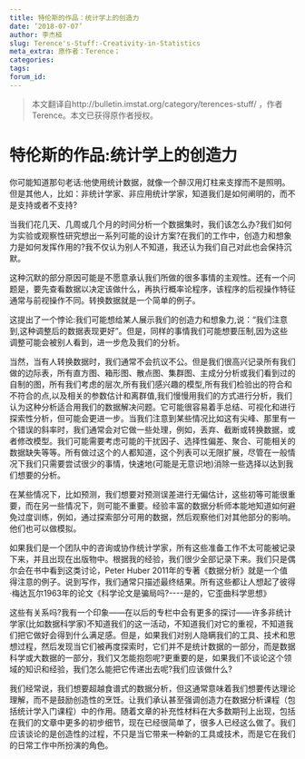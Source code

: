 ```yaml
---
title: 特伦斯的作品：统计学上的创造力
date: ‘2018-07-07’
author: 李杰桠
slug: Terence's-Stuff:-Creativity-in-Statistics
meta_extra: 原作者：Terence；
categories:
tags:
forum_id:
---
```


>本文翻译自http://bulletin.imstat.org/category/terences-stuff/ ，作者Terence。本文已获得原作者授权。


# 特伦斯的作品:统计学上的创造力

你可能知道那句老话:他使用统计数据，就像一个醉汉用灯柱来支撑而不是照明。但是其他人，比如：非统计学家、非应用统计学家，知道我们是如何阐明的，而不是支持或者不支持?

当我们花几天、几周或几个月的时间分析一个数据集时，我们该怎么办?我们如何为实验或观察性研究想出一系列可能的设计方案?在我们的工作中，创造力和想象力是如何发挥作用的?我不仅认为别人不知道，我还认为我们自己对此也会保持沉默。

这种沉默的部分原因可能是不愿意承认我们所做的很多事情的主观性。还有一个问题是，要先查看数据以决定该做什么，再执行概率论程序，该程序的后视操作特征通常与前视操作不同。转换数据就是一个简单的例子。

这提出了一个悖论:我们可能想给某人展示我们的创造力和想象力,说：“我们注意到,这种调整后的数据表现更好”。但是，同样的事情我们可能想要压制,因为这些调整可能会被别人看到，进一步危及我们的分析。

当然，当有人转换数据时，我们通常不会抗议不公。但是我们很高兴记录所有我们做的边际表，所有直方图、箱形图、散点图、集群图、主成分分析或我们看到过的自制的图，所有我们考虑的层次,所有我们感兴趣的模型,所有我们检验出的符合和不符合的点,以及相关的参数估计和离群值,我们慢慢用我们的方式进行分析，我们认为这种分析适合用我们的数据解决问题。它可能很容易着手总结、可视化和进行探索性分析，但可能会更进一步。当我们注意到某些情况比如这有尖峰、那里有一个错误的斜率时，我们通常会对它做一些处理，例如，丢弃、截断或转换数据，或者修改模型。我们可能需要考虑可能的干扰因子、选择性偏差、聚合、可能相关的数据缺失等等。所有做过这个的人都知道，这个列表可以无限扩展，尽管在一般情况下我们只需要尝试很少的事情，快速地(可能是无意识地)消除一些选择以达到我们想要的分析。

在某些情况下，比如预测，我们想要对预测误差进行无偏估计，这些初等可能很重要，而在另一些情况下，则可能不重要。经验丰富的数据分析师本能地知道如何避免过度训练，例如，通过探索部分可用的数据，然后观察他们对其他部分的影响。他们也可以做模拟。

如果我们是一个团队中的咨询或协作统计学家，所有这些准备工作不太可能被记录下来，并且出现在出版物中。根据我的经验，我们很少全部记录下来。我们只是偶尔会在书中看到这类讨论，Peter Huber 2011年的专著《数据分析》就是一个值得注意的例子。说到写作，我们通常只描述最终结果。所有这些都让人想起了彼得·梅达瓦尔1963年的论文《科学论文是骗局吗?----是的，它歪曲科学思想》

这些有关系吗?我有一个印象——在以后的专栏中会有更多的探讨——许多非统计学家(比如数据科学家)不知道我们的这一活动，不知道我们对它的重视，不知道我们把它做好会得到什么满足感。但是，如果我们对别人隐瞒我们的工具、技术和思想过程，然后发现当它们被再度探索时，它们并不是统计数据的一部分，而是数据科学或大数据的一部分，我们又怎能抱怨呢?更重要的是，如果我们不谈论这个领域的知识和经验，我们怎么能把它传递出去呢?我们应该做什么?

我们经常说，我们想要超越食谱式的数据分析，但这通常意味着我们想要传达理论理解，而不是鼓励创造性的烹饪。让我们承认甚至强调创造力在数据分析课程（包括统计学入门课程）中的作用。随着文章的补充性材料在大多数期刊上出现，包括在我们的文章中更多的初步细节，现在已经很简单了，很多人已经这么做了。我们应该谈论的是创造性的过程，不只是当它带来一种新的工具或技术，而是它在我们的日常工作中所扮演的角色。
